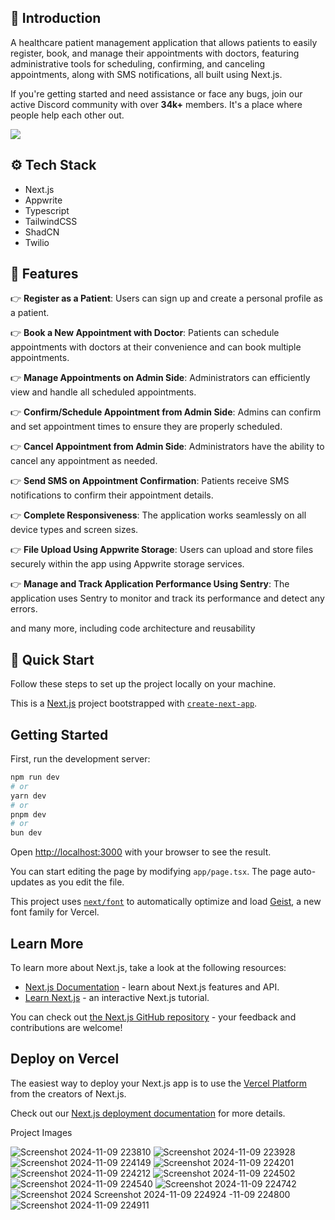 ## <a name="introduction">🤖 Introduction</a>

A healthcare patient management application that allows patients to easily register, book, and manage their appointments with doctors, featuring administrative tools for scheduling, confirming, and canceling appointments, along with SMS notifications, all built using Next.js.

If you're getting started and need assistance or face any bugs, join our active Discord community with over **34k+** members. It's a place where people help each other out.

<a href="https://discord.com/invite/n6EdbFJ" target="_blank"><img src="https://github.com/sujatagunale/EasyRead/assets/151519281/618f4872-1e10-42da-8213-1d69e486d02e" /></a>

## <a name="tech-stack">⚙️ Tech Stack</a>

- Next.js
- Appwrite
- Typescript
- TailwindCSS
- ShadCN
- Twilio

## <a name="features">🔋 Features</a>

👉 **Register as a Patient**: Users can sign up and create a personal profile as a patient.

👉 **Book a New Appointment with Doctor**: Patients can schedule appointments with doctors at their convenience and can book multiple appointments.

👉 **Manage Appointments on Admin Side**: Administrators can efficiently view and handle all scheduled appointments.

👉 **Confirm/Schedule Appointment from Admin Side**: Admins can confirm and set appointment times to ensure they are properly scheduled.

👉 **Cancel Appointment from Admin Side**: Administrators have the ability to cancel any appointment as needed.

👉 **Send SMS on Appointment Confirmation**: Patients receive SMS notifications to confirm their appointment details.

👉 **Complete Responsiveness**: The application works seamlessly on all device types and screen sizes.

👉 **File Upload Using Appwrite Storage**: Users can upload and store files securely within the app using Appwrite storage services.

👉 **Manage and Track Application Performance Using Sentry**: The application uses Sentry to monitor and track its performance and detect any errors.

and many more, including code architecture and reusability

## <a name="quick-start">🤸 Quick Start</a>

Follow these steps to set up the project locally on your machine.






This is a [Next.js](https://nextjs.org) project bootstrapped with [`create-next-app`](https://nextjs.org/docs/app/api-reference/cli/create-next-app).

## Getting Started

First, run the development server:

```bash
npm run dev
# or
yarn dev
# or
pnpm dev
# or
bun dev
```

Open [http://localhost:3000](http://localhost:3000) with your browser to see the result.

You can start editing the page by modifying `app/page.tsx`. The page auto-updates as you edit the file.

This project uses [`next/font`](https://nextjs.org/docs/app/building-your-application/optimizing/fonts) to automatically optimize and load [Geist](https://vercel.com/font), a new font family for Vercel.

## Learn More

To learn more about Next.js, take a look at the following resources:

- [Next.js Documentation](https://nextjs.org/docs) - learn about Next.js features and API.
- [Learn Next.js](https://nextjs.org/learn) - an interactive Next.js tutorial.

You can check out [the Next.js GitHub repository](https://github.com/vercel/next.js) - your feedback and contributions are welcome!

## Deploy on Vercel

The easiest way to deploy your Next.js app is to use the [Vercel Platform](https://vercel.com/new?utm_medium=default-template&filter=next.js&utm_source=create-next-app&utm_campaign=create-next-app-readme) from the creators of Next.js.

Check out our [Next.js deployment documentation](https://nextjs.org/docs/app/building-your-application/deploying) for more details.

Project Images 

![Screenshot 2024-11-09 223810](https://github.com/user-attachments/assets/e333e791-891a-47c7-a5a1-9709967527f0)
![Screenshot 2024-11-09 223928](https://github.com/user-attachments/assets/e6870cfa-321f-48c4-a8b3-54b419866ee9)
![Screenshot 2024-11-09 224149](https://github.com/user-attachments/assets/510b33b5-27fc-4643-8ed1-e939b15eb982)
![Screenshot 2024-11-09 224201](https://github.com/user-attachments/assets/adcfb969-61e6-4b38-852c-227ef53285eb)
![Screenshot 2024-11-09 224212](https://github.com/user-attachments/assets/62914867-5b03-4fa5-ae80-0ae2b998638b)
![Screenshot 2024-11-09 224502](https://github.com/user-attachments/assets/f4e6e565-203a-45b5-9d54-d28160d9e4e7)
![Screenshot 2024-11-09 224540](https://github.com/user-attachments/assets/cad302e2-aef4-41c9-b796-f82bb1133524)
![Screenshot 2024-11-09 224742](https://github.com/user-attachments/assets/35012f61-b3a6-4ea1-bd0a-165a0f63b809)
![Screenshot 2024
![Screenshot 2024-11-09 224924](https://github.com/user-attachments/assets/fca88474-e437-45b3-9b1c-71c2fa8065d9)
-11-09 224800](https://github.com/user-attachments/assets/3ffc8001-cd67-496d-a958-14d051933547)
![Screenshot 2024-11-09 224911](https://github.com/user-attachments/assets/cc5bb481-7a28-43c8-9287-fe04cb157cce)

